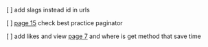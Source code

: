 [ ] add slags instead id in urls

[ ] [page 15](https://github.com/mialinx/tp-stepic/blob/master/lesson-13/lesson.pdf) 
check best practice paginator

[ ] add likes and view 
[page 7](https://github.com/mialinx/tp-stepic/blob/master/lesson-13/lesson.pdf) 
and where is get method that save time

